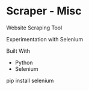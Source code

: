 # Scraper - Misc
Website Scraping Tool

Experimentation with Selenium

Built With
- Python
- Selenium

pip install selenium